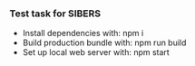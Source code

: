 ### Test task for SIBERS

* Install dependencies with: npm i
* Build production bundle with: npm run build
* Set up local web server with: npm start
